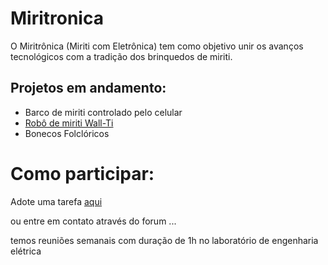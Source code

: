 # Miritronica 

O Miritrônica (Miriti com Eletrônica) tem como objetivo unir os avanços tecnológicos com a tradição dos brinquedos de miriti.

## Projetos em andamento:

* Barco de miriti controlado pelo celular
* [Robô de miriti Wall-Ti](https://github.com/lasseufpa/Miritronica/wiki/Projeto-Wall-Ti)
* Bonecos Folclóricos

# Como participar:

Adote uma tarefa [aqui](https://github.com/lasseufpa/Miritronica/issues)

ou entre em contato através do forum ...

temos reuniões semanais com duração de 1h no laboratório de engenharia elétrica



